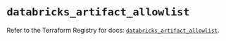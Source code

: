 # `databricks_artifact_allowlist`

Refer to the Terraform Registry for docs: [`databricks_artifact_allowlist`](https://registry.terraform.io/providers/databricks/databricks/1.53.0/docs/resources/artifact_allowlist).
